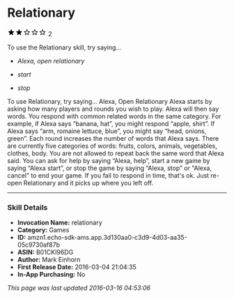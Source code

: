 # Relationary
![2 stars](../../../images/ic_star_black_18dp_1x.png)![2 stars](../../../images/ic_star_black_18dp_1x.png)![2 stars](../../../images/ic_star_border_black_18dp_1x.png)![2 stars](../../../images/ic_star_border_black_18dp_1x.png)![2 stars](../../../images/ic_star_border_black_18dp_1x.png) 2

To use the Relationary skill, try saying...

* *Alexa, open relationary*

* *start*

* *stop*

To use Relationary, try saying...
Alexa, Open Relationary
Alexa starts by asking how many players and rounds you wish to play. Alexa will then say words. You respond with common related words in the same category. For example, if Alexa says “banana, hat”, you might respond “apple, shirt”. If Alexa says “arm, romaine lettuce, blue”, you might say “head, onions, green”. Each round increases the number of words that Alexa says.
There are currently five categories of words: fruits, colors, animals, vegetables, clothes, body.
You are not allowed to repeat back the same word that Alexa said.
You can ask for help by saying “Alexa, help”, start a new game by saying “Alexa start”, or stop the game by saying “Alexa, stop” or "Alexa, cancel" to end your game.
If you fail to respond in time, that's ok. Just re-open Relationary and it picks up where you left off.

***

### Skill Details

* **Invocation Name:** relationary
* **Category:** Games
* **ID:** amzn1.echo-sdk-ams.app.3d130aa0-c3d9-4d03-aa35-05c9730af87b
* **ASIN:** B01CKI96DG
* **Author:** Mark Einhorn
* **First Release Date:** 2016-03-04 21:04:35
* **In-App Purchasing:** No

*This page was last updated 2016-03-16 04:53:06*
